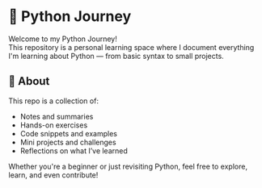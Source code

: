 # 🐍 Python Journey

Welcome to my Python Journey!  
This repository is a personal learning space where I document everything I'm learning about Python — from basic syntax to small projects.

## 📘 About

This repo is a collection of:
- Notes and summaries
- Hands-on exercises
- Code snippets and examples
- Mini projects and challenges
- Reflections on what I’ve learned

Whether you're a beginner or just revisiting Python, feel free to explore, learn, and even contribute!
